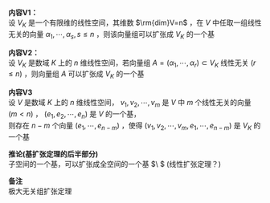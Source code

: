 **内容V1：**    
设 $V_K$ 是一个有限维的线性空间，其维数 $\rm{dim}V=n$ ，在 $V$ 中任取一组线性无关的向量 $\alpha_1,\cdots,\alpha_s,s\le n$ ，则该向量组可以扩张成 $V_K$ 的一个基    
    
**内容V2：**    
设 $V_K$ 是数域 $K$ 上的 $n$ 维线性空间，若向量组 $A=(\alpha_1,\cdots,\alpha_r)\subset V_K$ 线性无关 $(r\leq n)$ ，则向量组 $A$ 可以扩张成 $V_K$ 的一个基    
    
**内容V3**    
设 $V$ 是数域 $K$ 上的 $n$ 维线性空间， $v_1,v_2,\cdots,v_m$ 是 $V$ 中 $m$ 个线性无关的向量 $(m<n)$ ， $(e_1,e_2,\cdots,e_n)$ 是 $V$ 的一个基，    
则存在 $n-m$ 个向量 $(e_1,\cdots,e_{n-m})$ ，使得 $(v_1,v_2,\cdots,v_m,e_1,\cdots,e_{n-m})$ 是 $V_K$ 的一个基    
    
**推论(基扩张定理的后半部分)**    
子空间的一个基，可以扩张成全空间的一个基 $\ $ (线性扩张定理？)    
    
**备注**    
极大无关组扩张定理    
    
